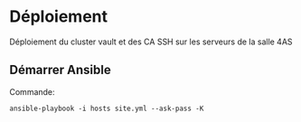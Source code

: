 # Déploiement

Déploiement du cluster vault et des CA SSH sur les serveurs de la salle 4AS

## Démarrer Ansible

Commande:
````
ansible-playbook -i hosts site.yml --ask-pass -K
````
